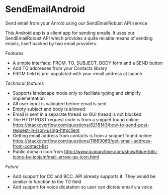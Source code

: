 # SendEmailAndroid
Send email from your Anroid using our SendEmailRobust API service

This Android app is a client app for sending emails. It uses our SendEmailRobust API which provides a quite reliable means of sending emails, itself backed by two email providers.

_Features_
* A simple interface: FROM, TO, SUBJECT, BODY form and a SEND button
* Add TO addresses from your Contacts library 
* FROM field is pre-populated with your email address at launch

_Technical features_
* Supports landscape mode only to faciliate typing and simplify implementation 
* All user input is validated before email is sent
* Empty subject and body is allowed
* Email is sent in a separate thread so GUI thread is not blocked
* The HTTP POST request code is from a snippet found online: https://stackoverflow.com/questions/6218143/how-to-send-post-request-in-json-using-httpclient
* Getting email address from contacts is from a snippet found online: https://stackoverflow.com/questions/11669069/get-email-address-from-contact-list
* Public domain icon from http://www.iconarchive.com/show/blue-bits-icons-by-icojam/mail-arrow-up-icon.html

_Future_
* Add support for CC and BCC. API already supports it. They would be similiar in function to the TO field
* Add support for voice dicatation so user can dictate email via voice
